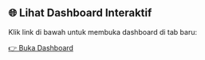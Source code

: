 ## 🌐 Lihat Dashboard Interaktif

Klik link di bawah untuk membuka dashboard di tab baru:

<a href="https://lookerstudio.google.com/embed/reporting/2f87ab95-b94e-449f-94cd-cb92056776a6/page/p_jjgnrnlsld" target="_blank">👉 Buka Dashboard</a>
